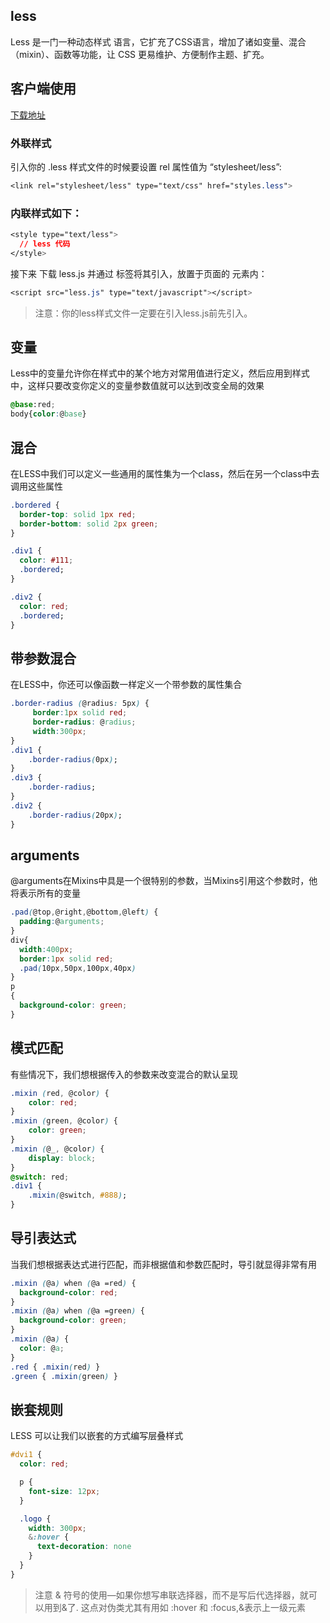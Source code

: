 ## less
Less 是一门一种<span class="text-danger">动态</span>样式 语言，它扩充了CSS语言，增加了诸如<span class="text-danger">变量</span>、<span class="text-danger">混合（mixin）</span>、<span class="text-danger">函数</span>等功能，让 CSS 更易维护、方便制作主题、扩充。

## 客户端使用
[下载地址](https://github.com/less/less.js/archive/master.zip)

### 外联样式
引入你的 .less 样式文件的时候要设置 rel 属性值为 “stylesheet/less”:
```css
<link rel="stylesheet/less" type="text/css" href="styles.less">
```

### 内联样式如下：
```css
<style type="text/less">
  // less 代码
</style>
```
接下来 下载 less.js 并通过 <script></script> 标签将其引入，放置于页面的 <head> 元素内：
```css
<script src="less.js" type="text/javascript"></script>
```
> 注意：你的less样式文件一定要在引入less.js前先引入。


## 变量
Less中的变量允许你在样式中的某个地方对常用值进行定义，然后应用到样式中，这样只要改变你定义的变量参数值就可以达到改变全局的效果
```css
@base:red;
body{color:@base}
```

## 混合
在LESS中我们可以定义一些通用的属性集为一个class，然后在另一个class中去调用这些属性
```css
.bordered {
  border-top: solid 1px red;
  border-bottom: solid 2px green;
}

.div1 {
  color: #111;
  .bordered;
}

.div2 {
  color: red;
  .bordered;
}
```

## 带参数混合
在LESS中，你还可以像函数一样定义一个带参数的属性集合
```css
.border-radius (@radius: 5px) {
     border:1px solid red;
     border-radius: @radius;
     width:300px;
}
.div1 {
    .border-radius(0px);
}
.div3 {
    .border-radius;
}
.div2 {
    .border-radius(20px);
}
```

## arguments
@arguments在Mixins中具是一个很特别的参数，当Mixins引用这个参数时，他将表示所有的变量
```css
.pad(@top,@right,@bottom,@left) {
  padding:@arguments;
}
div{
  width:400px;
  border:1px solid red;
  .pad(10px,50px,100px,40px)
}
p
{
  background-color: green;
}
```

## 模式匹配
有些情况下，我们想根据传入的参数来改变混合的默认呈现
```css
.mixin (red, @color) {
    color: red;
}
.mixin (green, @color) {
    color: green;
}
.mixin (@_, @color) {
    display: block;
}
@switch: red;
.div1 {
    .mixin(@switch, #888);
}
```

## 导引表达式
当我们想根据表达式进行匹配，而非根据值和参数匹配时，导引就显得非常有用
```css
.mixin (@a) when (@a =red) {
  background-color: red;
}
.mixin (@a) when (@a =green) {
  background-color: green;
}
.mixin (@a) {
  color: @a;
}
.red { .mixin(red) }
.green { .mixin(green) }
```

## 嵌套规则
LESS 可以让我们以嵌套的方式编写层叠样式
```css
#dvi1 {
  color: red;

  p {
    font-size: 12px;
  }

  .logo {
    width: 300px;
    &:hover {
      text-decoration: none
    }
  }
}
```
>注意 & 符号的使用—如果你想写串联选择器，而不是写后代选择器，就可以用到&了. 这点对伪类尤其有用如 :hover 和 :focus,&表示上一级元素
